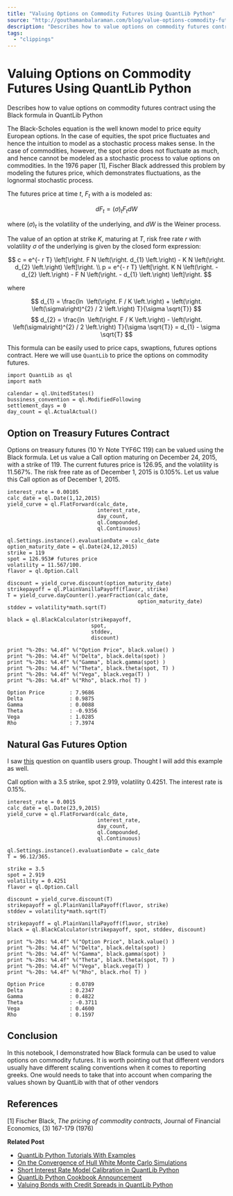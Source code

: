 ```yaml
---
title: "Valuing Options on Commodity Futures Using QuantLib Python"
source: "http://gouthamanbalaraman.com/blog/value-options-commodity-futures-black-formula-quantlib-python.html"
description: "Describes how to value options on commodity futures contract using the Black formula in QuantLib Python"
tags:
  - "clippings"
---
```

# Valuing Options on Commodity Futures Using QuantLib Python
Describes how to value options on commodity futures contract using the Black formula in QuantLib Python

The Black-Scholes equation is the well known model to price equity European options. In the case of equities, the spot price fluctuates and hence the intuition to model as a stochastic process makes sense. In the case of commodities, however, the spot price does not fluctuate as much, and hence cannot be modeled as a stochastic process to value options on commodities. In the 1976 paper \[1\], Fischer Black addressed this problem by modeling the futures price, which demonstrates fluctuations, as the lognormal stochastic process.

The futures price at time $t$, $F_{t}$ with a is modeled as:

$$
d F_{t}  = \left(\sigma\right)_{t} F_{t} d W
$$

where $\left(\sigma\right)_{t}$ is the volatility of the underlying, and $d W$ is the Weiner process.

The value of an option at strike $K$, maturing at $T$, risk free rate $r$ with volatility $\sigma$ of the underlying is given by the closed form expression:

$$
c  =  e^{- r T} \left[\right. F N \left(\right. d_{1} \left.\right) - K N \left(\right. d_{2} \left.\right) \left]\right. \\ p  =  e^{- r T} \left[\right. K N \left(\right. - d_{2} \left.\right) - F N \left(\right. - d_{1} \left.\right) \left]\right.
$$

where

$$
d_{1}  =  \frac{ln ⁡ \left(\right. F / K \left.\right) + \left(\right. \left(\sigma\right)^{2} / 2 \left.\right) T}{\sigma \sqrt{T}} $$$$ d_{2}  =  \frac{ln ⁡ \left(\right. F / K \left.\right) - \left(\right. \left(\sigma\right)^{2} / 2 \left.\right) T}{\sigma \sqrt{T}} = d_{1} - \sigma \sqrt{T}
$$

This formula can be easily used to price caps, swaptions, futures options contract. Here we will use `QuantLib` to price the options on commodity futures.
```
import QuantLib as ql
import math

calendar = ql.UnitedStates()
bussiness_convention = ql.ModifiedFollowing
settlement_days = 0
day_count = ql.ActualActual()
```
## Option on Treasury Futures Contract

Options on treasury futures (10 Yr Note TYF6C 119) can be valued using the Black formula. Let us value a Call option maturing on December 24, 2015, with a strike of 119. The current futures price is 126.95, and the volatility is 11.567%. The risk free rate as of December 1, 2015 is 0.105%. Let us value this Call option as of December 1, 2015.

```
interest_rate = 0.00105
calc_date = ql.Date(1,12,2015)
yield_curve = ql.FlatForward(calc_date, 
                             interest_rate,
                             day_count,
                             ql.Compounded,
                             ql.Continuous)

ql.Settings.instance().evaluationDate = calc_date
option_maturity_date = ql.Date(24,12,2015)
strike = 119
spot = 126.953# futures price
volatility = 11.567/100.
flavor = ql.Option.Call

discount = yield_curve.discount(option_maturity_date)
strikepayoff = ql.PlainVanillaPayoff(flavor, strike)
T = yield_curve.dayCounter().yearFraction(calc_date, 
                                          option_maturity_date)
stddev = volatility*math.sqrt(T)

black = ql.BlackCalculator(strikepayoff, 
                           spot, 
                           stddev, 
                           discount)

print "%-20s: %4.4f" %("Option Price", black.value() )
print "%-20s: %4.4f" %("Delta", black.delta(spot) )
print "%-20s: %4.4f" %("Gamma", black.gamma(spot) )
print "%-20s: %4.4f" %("Theta", black.theta(spot, T) )
print "%-20s: %4.4f" %("Vega", black.vega(T) )
print "%-20s: %4.4f" %("Rho", black.rho( T) )

```


```
Option Price        : 7.9686
Delta               : 0.9875
Gamma               : 0.0088
Theta               : -0.9356
Vega                : 1.0285
Rho                 : 7.3974
```



## Natural Gas Futures Option

I saw [this](http://quantlib.10058.n7.nabble.com/Quantlib-methods-for-option-pricing-td17018.html) question on quantlib users group. Thought I will add this example as well.

Call option with a 3.5 strike, spot 2.919, volatility 0.4251. The interest rate is 0.15%.
```
interest_rate = 0.0015
calc_date = ql.Date(23,9,2015)
yield_curve = ql.FlatForward(calc_date, 
                             interest_rate,
                             day_count,
                             ql.Compounded,
                             ql.Continuous)

ql.Settings.instance().evaluationDate = calc_date
T = 96.12/365.

strike = 3.5
spot = 2.919
volatility = 0.4251
flavor = ql.Option.Call

discount = yield_curve.discount(T)
strikepayoff = ql.PlainVanillaPayoff(flavor, strike)
stddev = volatility*math.sqrt(T)

strikepayoff = ql.PlainVanillaPayoff(flavor, strike)
black = ql.BlackCalculator(strikepayoff, spot, stddev, discount)

print "%-20s: %4.4f" %("Option Price", black.value() )
print "%-20s: %4.4f" %("Delta", black.delta(spot) )
print "%-20s: %4.4f" %("Gamma", black.gamma(spot) )
print "%-20s: %4.4f" %("Theta", black.theta(spot, T) )
print "%-20s: %4.4f" %("Vega", black.vega(T) )
print "%-20s: %4.4f" %("Rho", black.rho( T) )
```

```
Option Price        : 0.0789
Delta               : 0.2347
Gamma               : 0.4822
Theta               : -0.3711
Vega                : 0.4600
Rho                 : 0.1597
```
## Conclusion

In this notebook, I demonstrated how Black formula can be used to value options on commodity futures. It is worth pointing out that different vendors usually have different scaling conventions when it comes to reporting greeks. One would needs to take that into account when comparing the values shown by QuantLib with that of other vendors

## References

\[1\] Fischer Black, *The pricing of commodity contracts*, Journal of Financial Economics, (3) 167-179 (1976)

**Related Post**

- [QuantLib Python Tutorials With Examples](http://gouthamanbalaraman.com/blog/quantlib-python-tutorials-with-examples.html)
- [On the Convergence of Hull White Monte Carlo Simulations](http://gouthamanbalaraman.com/blog/hull-white-simulation-monte-carlo-convergence.html)
- [Short Interest Rate Model Calibration in QuantLib Python](http://gouthamanbalaraman.com/blog/short-interest-rate-model-calibration-quantlib.html)
- [QuantLib Python Cookbook Announcement](http://gouthamanbalaraman.com/blog/quantlib-python-cookbook-announcement.html)
- [Valuing Bonds with Credit Spreads in QuantLib Python](http://gouthamanbalaraman.com/blog/bonds-with-spreads-quantlib-python.html)